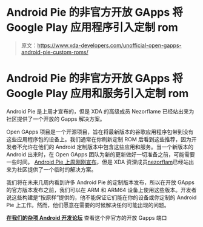 # Android Pie 的非官方开放 GApps 将 Google Play 应用程序引入定制 rom

> 原文：<https://www.xda-developers.com/unofficial-open-gapps-android-pie-custom-roms/>

# Android Pie 的非官方开放 GApps 将 Google Play 应用和服务引入定制 rom

Android Pie 是上周才宣布的，但是 XDA 的高级成员 Nezorflame 已经站出来为社区提供了一个开放的 Gapps 解决方案。

Open GApps 项目是一个开源项目，旨在将最新版本的谷歌应用程序包带到没有这些应用程序包的设备上。我们通常在你刷新定制 ROM 后看到这些推荐，因为开发者不允许在他们的 Android 定制版本中包含这些应用和服务。当一个新版本的 Android 出来时，在 Open GApps 团队为新的更新做好一切准备之前，可能需要一些时间。 [Android Pie 上周刚刚宣布](https://www.xda-developers.com/android-pie-google-pixel-google-pixel-2/)，但是 XDA 资深成员[nezorflam](https://forum.xda-developers.com/member.php?u=2010892)已经站出来为社区提供了一个临时的解决方案。

我们将在未来几周内看到许多 Android Pie 的定制版本发布，所以在开放 GApps 的官方版本发布之前，我们可以在 ARM 和 ARM64 设备上使用这些版本。开发者说这些构建是“按原样”提供的，他不能保证它们能在你的设备或你定制的 Android Pie 上工作。然而，他们愿意在需要的时候解决任何可能出现的问题。

[**在我们的杂项 Android 开发论坛**](https://forum.xda-developers.com/android/development/gapps-unofficial-opengapps-builds-t3828141) 查看这个非官方的开放 Gapps 端口